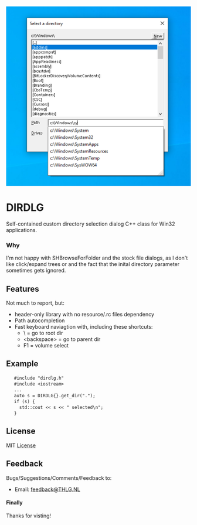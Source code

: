 ![screenshot](.img/screenshot.png)

# DIRDLG
Self-contained custom directory selection dialog C++ class for Win32 applications.

### Why
I'm not happy with SHBrowseForFolder and the stock file dialogs, as I don't like click/expand trees or and the fact that the inital directory 
parameter sometimes gets ignored.

## Features
Not much to report, but:
- header-only library with no resource/.rc files dependency
- Path autocompletion
- Fast keyboard naviagtion with, including these shortcuts:
   - \                 = go to root dir
   - &lt;backspace&gt; = go to parent dir
   - F1                = volume select


## Example
```
   #include "dirdlg.h"
   #include <iostream>
   ...
   auto s = DIRDLG{}.get_dir(".");
   if (s) {
     std::cout << s << " selected\n";
   }
````

## License
MIT [License](LICENSE)

## Feedback
Bugs/Suggestions/Comments/Feedback to:
* Email: [feedback@THLG.NL](mailto:feedback@THLG.NL)

#### Finally
Thanks for visting!

